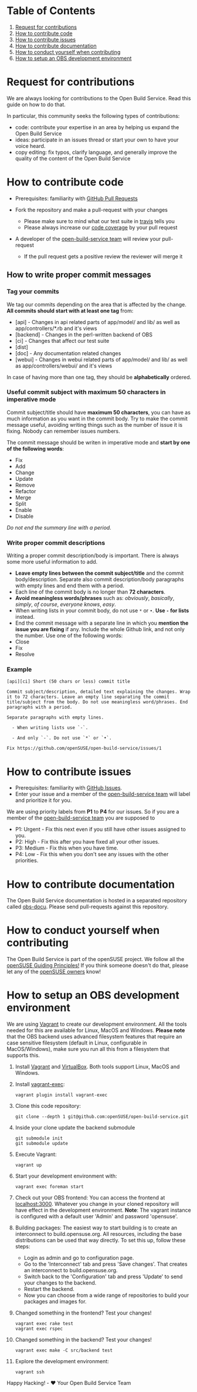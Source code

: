 # Table of Contents

1. [Request for contributions](#request-for-contributions)
2. [How to contribute code](#how-to-contribute-code)
3. [How to contribute issues](#how-to-contribute-issues)
4. [How to contribute documentation](#how-to-contribute-documentation)
5. [How to conduct yourself when contributing](#how-to-conduct-yourself-when-contributing)
6. [How to setup an OBS development environment](#how-to-setup-an-obs-development-environment)

# Request for contributions
We are always looking for contributions to the Open Build Service. Read this guide on how to do that.

In particular, this community seeks the following types of contributions:

* code: contribute your expertise in an area by helping us expand the Open Build Service
* ideas: participate in an issues thread or start your own to have your voice heard.
* copy editing: fix typos, clarify language, and generally improve the quality of the content of the Open Build Service

# How to contribute code
* Prerequisites: familiarity with [GitHub Pull Requests](https://help.github.com/articles/using-pull-requests.)
* Fork the repository and make a pull-request with your changes
  * Please make sure to mind what our test suite in [travis](https://travis-ci.org/openSUSE/open-build-service) tells you
  * Please always increase our [code coverage](https://codeclimate.com/github/openSUSE/open-build-service) by your pull request

* A developer of the [open-build-service team](https://github.com/orgs/openSUSE/teams/open-build-service) will review your pull-request
  * If the pull request gets a positive review the reviewer will merge it


## How to write proper commit messages

### Tag your commits

We tag our commits depending on the area that is affected by the change. **All commits should start with at least one tag** from:

* [api]     - Changes in api related parts of app/model/ and lib/ as well as app/controllers/*.rb and it's views
* [backend] - Changes in the perl-written backend of OBS
* [ci]      - Changes that affect our test suite
* [dist]
* [doc]     - Any documentation related changes
* [webui]   - Changes in webui related parts of app/model/ and lib/ as well as app/controllers/webui/ and it's views

In case of having more than one tag, they should be **alphabetically** ordered.


### Useful commit subject with maximum 50 characters in imperative mode

Commit subject/title should have **maximum 50 characters**, you can have as much information as you want in the commit body. Try to make the commit message useful, avoiding writing things such as the number of issue it is fixing. Nobody can remember issues numbers.

The commit message should be writen in imperative mode and **start by one of the following words**:

- Fix
- Add
- Change
- Update
- Remove
- Refactor
- Merge
- Split
- Enable
- Disable

*Do not end the summary line with a period.*


### Write proper commit descriptions

Writing a proper commit description/body is important. There is always some more useful information to add.

- **Leave empty lines between the commit subject/title** and the commit body/description. Separate also commit description/body paragraphs with empty lines and end them with a period.
- Each line of the commit body is no longer than **72 characters**.
- **Avoid meaningless words/phrases** such as: *obviously*, *basically*, *simply*, *of course*, *everyone knows*, *easy*.
- When writing lists in your commit body, do not use `*` or `•`. **Use `-` for lists** instead.
- End the commit message with a separate line in which you **mention the issue you are fixing** if any. Include the whole Github link, and not only the number. Use one of the following words:
 - Close
 - Fix
 - Resolve


### Example

```
[api][ci] Short (50 chars or less) commit title

Commit subject/description, detailed text explaining the changes. Wrap
it to 72 characters. Leave an empty line separating the commit
title/subject from the body. Do not use meaningless word/phrases. End
paragraphs with a period.

Separate paragraphs with empty lines.

  - When writing lists use `-`.

  - And only `-`. Do not use `*` or `•`.
  
Fix https://github.com/openSUSE/open-build-service/issues/1
```

# How to contribute issues
* Prerequisites: familiarity with [GitHub Issues](https://guides.github.com/features/issues/).
* Enter your issue and a member of the [open-build-service team](https://github.com/orgs/openSUSE/teams/open-build-service) will label and prioritize it for you.

We are using priority labels from **P1** to **P4** for our issues. So if you are a member of the [open-build-service team](https://github.com/orgs/openSUSE/teams/open-build-service) you are supposed to
* P1: Urgent - Fix this next even if you still have other issues assigned to you.
* P2: High   - Fix this after you have fixed all your other issues.
* P3: Medium - Fix this when you have time.
* P4: Low  - Fix this when you don't see any issues with the other priorities.

# How to contribute documentation
The Open Build Service documentation is hosted in a separated repository called [obs-docu](https://github.com/openSUSE/obs-docu). Please send pull-requests against this repository. 

# How to conduct yourself when contributing
The Open Build Service is part of the openSUSE project. We follow all the [openSUSE Guiding
Principles!](http://en.opensuse.org/openSUSE:Guiding_principles) If you think
someone doesn't do that, please let any of the [openSUSE
owners](https://github.com/orgs/openSUSE/teams/owners) know!

# How to setup an OBS development environment
We are using [Vagrant](https://www.vagrantup.com/) to create our development
environment. All the tools needed for this are available for Linux, MacOS and
Windows. **Please note** that the OBS backend uses advanced filesystem features
that require an case sensitive filesystem (default in Linux, configurable in MacOS/Windows),
make sure you run all this from a filesystem that supports this.

1. Install [Vagrant](https://www.vagrantup.com/downloads.html) and [VirtualBox](https://www.virtualbox.org/wiki/Downloads). Both tools support Linux, MacOS and Windows.

2. Install [vagrant-exec](https://github.com/p0deje/vagrant-exec):

    ```
    vagrant plugin install vagrant-exec
    ```

3. Clone this code repository:

    ```
    git clone --depth 1 git@github.com:openSUSE/open-build-service.git
    ```

4. Inside your clone update the backend submodule

   ```
   git submodule init
   git submodule update
   ```

5. Execute Vagrant:

    ```
    vagrant up
    ```

6. Start your development environment with:

    ```
    vagrant exec foreman start
    ```

7. Check out your OBS frontend:
You can access the frontend at [localhost:3000](http://localhost:3000). Whatever you change in your cloned repository will have effect in the development environment.
**Note**: The vagrant instance is configured with a default user 'Admin' and password 'opensuse'.

8. Building packages:
     The easiest way to start building is to create an interconnect to build.opensuse.org. All resources, including the base distributions can be used that way directly.
     To set this up, follow these steps:
     * Login as admin and go to configuration page.
     * Go to the 'Interconnect' tab and press 'Save changes'. That creates an interconnect to build.opensuse.org.
     * Switch back to the 'Configuration' tab and press 'Update' to send your changes to the backend.
     * Restart the backend.
     * Now you can choose from a wide range of repositories to build your packages and images for.

9. Changed something in the frontend? Test your changes!

    ```
    vagrant exec rake test
    vagrant exec rspec
    ```

11. Changed something in the backend? Test your changes!

    ```
    vagrant exec make -C src/backend test
    ```

12. Explore the development environment:

    ```
    vagrant ssh
    ```

Happy Hacking! - :heart: Your Open Build Service Team
